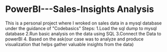 # PowerBI---Sales-Insights Analysis

This is a personal project where I wroked on  sales data in a mysql database under the guidance of "Codebasics"
Steps:
1.Load the sql dump to mysql database
2.Run basic analysis on the data using SQL
3.Connect the Data to powerBI 
4. Based on the ask(our case was to analyze and produce visualization that helps gather valuable insights from the data)


